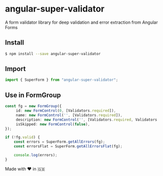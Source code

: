 # angular-super-validator
A form validator library for deep validation and error extraction from Angular Forms

## Install

```sh
$ npm install --save angular-super-validator
```

## Import
```typescript
import { SuperForm } from "angular-super-validator";
```

## Use in FormGroup

```typescript
const fg = new FormGroup({
     id: new FormControl(0, [Validators.required]),
     name: new FormControl('', [Validators.required]),
     description: new FormControl('', [Validators.required, Validators.maxLength(200)]),
     isSkipped: new FormControl(false),
});

if (!fg.valid) {
    const errors = SuperForm.getAllErrors(fg);
    const errorsFlat = SuperForm.getAllErrorsFlat(fg);

    console.log(errors);
}

```


Made with :heart: in :uk: